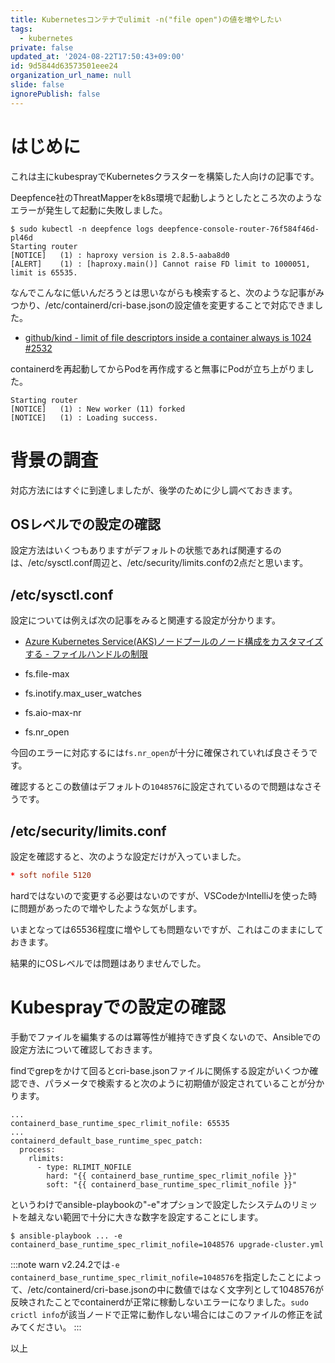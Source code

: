 ```yaml
---
title: Kubernetesコンテナでulimit -n("file open")の値を増やしたい
tags:
  - kubernetes
private: false
updated_at: '2024-08-22T17:50:43+09:00'
id: 9d5844d63573501eee24
organization_url_name: null
slide: false
ignorePublish: false
---
```

# はじめに

これは主にkubesprayでKubernetesクラスターを構築した人向けの記事です。

Deepfence社のThreatMapperをk8s環境で起動しようとしたところ次のようなエラーが発生して起動に失敗しました。

```text:
$ sudo kubectl -n deepfence logs deepfence-console-router-76f584f46d-pl46d 
Starting router
[NOTICE]   (1) : haproxy version is 2.8.5-aaba8d0
[ALERT]    (1) : [haproxy.main()] Cannot raise FD limit to 1000051, limit is 65535.
```

なんでこんなに低いんだろうとは思いながらも検索すると、次のような記事がみつかり、/etc/containerd/cri-base.jsonの設定値を変更することで対応できました。

* [github/kind - limit of file descriptors inside a container always is 1024 #2532](https://github.com/kubernetes-sigs/kind/issues/2532)

containerdを再起動してからPodを再作成すると無事にPodが立ち上がりました。

```text:
Starting router
[NOTICE]   (1) : New worker (11) forked
[NOTICE]   (1) : Loading success.
```

# 背景の調査

対応方法にはすぐに到達しましたが、後学のために少し調べておきます。

## OSレベルでの設定の確認

設定方法はいくつもありますがデフォルトの状態であれば関連するのは、/etc/sysctl.conf周辺と、/etc/security/limits.confの2点だと思います。

## /etc/sysctl.conf

設定については例えば次の記事をみると関連する設定が分かります。

* [Azure Kubernetes Service(AKS)ノードプールのノード構成をカスタマイズする - ファイルハンドルの制限](https://learn.microsoft.com/ja-jp/azure/aks/custom-node-configuration?tabs=linux-node-pools)

* fs.file-max
* fs.inotify.max_user_watches
* fs.aio-max-nr
* fs.nr_open

今回のエラーに対応するには``fs.nr_open``が十分に確保されていれば良さそうです。

確認するとこの数値はデフォルトの``1048576``に設定されているので問題はなさそうです。

## /etc/security/limits.conf

設定を確認すると、次のような設定だけが入っていました。

```text:/etc/security/limits.conf
* soft nofile 5120
```

hardではないので変更する必要はないのですが、VSCodeかIntelliJを使った時に問題があったので増やしたような気がします。

いまとなっては65536程度に増やしても問題ないですが、これはこのままにしておきます。

結果的にOSレベルでは問題はありませんでした。

# Kubesprayでの設定の確認

手動でファイルを編集するのは冪等性が維持できず良くないので、Ansibleでの設定方法について確認しておきます。

findでgrepをかけて回るとcri-base.jsonファイルに関係する設定がいくつか確認でき、パラメータで検索すると次のように初期値が設定されていることが分かります。

```yaml:roles/container-engine/containerd/defaults/main.ymlからの抜粋
...
containerd_base_runtime_spec_rlimit_nofile: 65535
...
containerd_default_base_runtime_spec_patch:
  process:
    rlimits:
      - type: RLIMIT_NOFILE
        hard: "{{ containerd_base_runtime_spec_rlimit_nofile }}"
        soft: "{{ containerd_base_runtime_spec_rlimit_nofile }}"
```

というわけでansible-playbookの"-e"オプションで設定したシステムのリミットを越えない範囲で十分に大きな数字を設定することにします。

```bash:
$ ansible-playbook ... -e containerd_base_runtime_spec_rlimit_nofile=1048576 upgrade-cluster.yml
```

:::note warn
v2.24.2では``-e containerd_base_runtime_spec_rlimit_nofile=1048576``を指定したことによって、/etc/containerd/cri-base.jsonの中に数値ではなく文字列として1048576が反映されたことでcontainerdが正常に稼動しないエラーになりました。``sudo crictl info``が該当ノードで正常に動作しない場合にはこのファイルの修正を試みてください。
:::

以上
